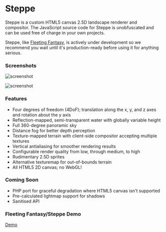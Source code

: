Steppe
======

Steppe is a custom HTML5 canvas 2.5D landscape renderer and compositor. The
JavaScript source code for Steppe is unobfuscated and can be used free of
charge in your own projects.

Steppe, like [Fleeting Fantasy](http://fleetingfantasy.com/), is actively under
development so we recommend you wait until it's production-ready before using
it for anything serious.

### Screenshots ###

![screenshot](http://fleetingfantasy.com/images/screenshots/005.jpg)

![screenshot](http://fleetingfantasy.com/images/screenshots/001.jpg)

### Features ###

* Four degrees of freedom (4DoF); translation along the x, y, and z axes and rotation about the y axis
* Reflection-mapped, semi-transparent water with globally variable height
* Full 360-degree panoramic sky
* Distance fog for better depth perception
* Texture-mapped terrain with client-side compositor accepting multiple textures
* Vertical antialiasing for smoother rendering results
* Configurable render quality from low, through medium, to high
* Rudimentary 2.5D sprites
* Alternative texturemap for out-of-bounds terrain
* All HTML5 2D canvas; no WebGL!

### Coming Soon ###

* PHP port for graceful degradation where HTML5 canvas isn't supported
* Pre-calculated lightmap support for shadows
* Sanitised API

### Fleeting Fantasy/Steppe Demo ###

[Demo](http://fleetingfantasy.com/demo)

